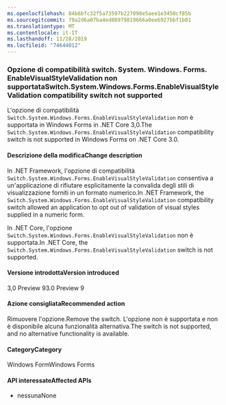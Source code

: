 ```yaml
---
ms.openlocfilehash: 84b6bfc32f5a73597b227098e5aee1e3450cf85b
ms.sourcegitcommit: 79a2d6a07ba4ed08979819666a0ee6927bbf1b01
ms.translationtype: MT
ms.contentlocale: it-IT
ms.lasthandoff: 11/28/2019
ms.locfileid: "74644012"
---
```

### <a name="switchsystemwindowsformsenablevisualstylevalidation-compatibility-switch-not-supported"></a><span data-ttu-id="8ab8a-101">Opzione di compatibilità switch. System. Windows. Forms. EnableVisualStyleValidation non supportata</span><span class="sxs-lookup"><span data-stu-id="8ab8a-101">Switch.System.Windows.Forms.EnableVisualStyleValidation compatibility switch not supported</span></span>

<span data-ttu-id="8ab8a-102">L'opzione di compatibilità `Switch.System.Windows.Forms.EnableVisualStyleValidation` non è supportata in Windows Forms in .NET Core 3,0.</span><span class="sxs-lookup"><span data-stu-id="8ab8a-102">The `Switch.System.Windows.Forms.EnableVisualStyleValidation` compatibility switch is not supported in Windows Forms on .NET Core 3.0.</span></span>

#### <a name="change-description"></a><span data-ttu-id="8ab8a-103">Descrizione della modifica</span><span class="sxs-lookup"><span data-stu-id="8ab8a-103">Change description</span></span>

<span data-ttu-id="8ab8a-104">In .NET Framework, l'opzione di compatibilità `Switch.System.Windows.Forms.EnableVisualStyleValidation` consentiva a un'applicazione di rifiutare esplicitamente la convalida degli stili di visualizzazione forniti in un formato numerico.</span><span class="sxs-lookup"><span data-stu-id="8ab8a-104">In .NET Framework, the `Switch.System.Windows.Forms.EnableVisualStyleValidation` compatibility switch allowed an application to opt out of validation of visual styles supplied in a numeric form.</span></span>

<span data-ttu-id="8ab8a-105">In .NET Core, l'opzione `Switch.System.Windows.Forms.EnableVisualStyleValidation` non è supportata.</span><span class="sxs-lookup"><span data-stu-id="8ab8a-105">In .NET Core, the `Switch.System.Windows.Forms.EnableVisualStyleValidation` switch is not supported.</span></span>

#### <a name="version-introduced"></a><span data-ttu-id="8ab8a-106">Versione introdotta</span><span class="sxs-lookup"><span data-stu-id="8ab8a-106">Version introduced</span></span>

<span data-ttu-id="8ab8a-107">3,0 Preview 9</span><span class="sxs-lookup"><span data-stu-id="8ab8a-107">3.0 Preview 9</span></span>

#### <a name="recommended-action"></a><span data-ttu-id="8ab8a-108">Azione consigliata</span><span class="sxs-lookup"><span data-stu-id="8ab8a-108">Recommended action</span></span>

<span data-ttu-id="8ab8a-109">Rimuovere l'opzione.</span><span class="sxs-lookup"><span data-stu-id="8ab8a-109">Remove the switch.</span></span> <span data-ttu-id="8ab8a-110">L'opzione non è supportata e non è disponibile alcuna funzionalità alternativa.</span><span class="sxs-lookup"><span data-stu-id="8ab8a-110">The switch is not supported, and no alternative functionality is available.</span></span>

#### <a name="category"></a><span data-ttu-id="8ab8a-111">Category</span><span class="sxs-lookup"><span data-stu-id="8ab8a-111">Category</span></span>

<span data-ttu-id="8ab8a-112">Windows Form</span><span class="sxs-lookup"><span data-stu-id="8ab8a-112">Windows Forms</span></span>

#### <a name="affected-apis"></a><span data-ttu-id="8ab8a-113">API interessate</span><span class="sxs-lookup"><span data-stu-id="8ab8a-113">Affected APIs</span></span>

- <span data-ttu-id="8ab8a-114">nessuna</span><span class="sxs-lookup"><span data-stu-id="8ab8a-114">None</span></span>

<!-- 

### Affected APIs

- Not detectable via API analysis

-->

